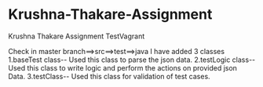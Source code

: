 # Krushna-Thakare-Assignment
Krushna Thakare Assignment TestVagrant

Check in master branch==>src==>test==>java
I have added 3 classes
1.baseTest class-- Used this class to parse the json data.
2.testLogic class-- Used this class to write logic and perform the actions on provided json Data.
3.testClass-- Used this class for validation of test cases.

